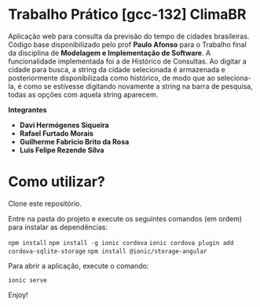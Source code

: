 # Trabalho Prático [gcc-132] ClimaBR

Aplicação web para consulta da previsão do tempo de cidades brasileiras.
Código base disponibilizado pelo prof **Paulo Afonso** para o Trabalho final da disciplina de **Modelagem e Implementação de Software**.
A funcionalidade implementada foi a de Histórico de Consultas. Ao digitar a cidade para busca, a string da cidade selecionada é armazenada e 
posteriormente disponibilizada como histórico, de modo que ao seleciona-la, é como se estivesse digitando novamente a string na barra de pesquisa, todas as opções com aquela string aparecem.  

**Integrantes**
* **Davi Hermógenes Siqueira**
* **Rafael Furtado Morais**
* **Guilherme Fabricio Brito da Rosa**
* **Luis Felipe Rezende Silva**


# Como utilizar?

Clone este repositório.

Entre na pasta do projeto e execute os seguintes comandos (em ordem) para instalar as dependências:

`npm install`
`npm install -g ionic cordova`
`ionic cordova plugin add cordova-sqlite-storage`
`npm install @ionic/storage-angular`

Para abrir a aplicação, execute o comando:

`ionic serve`

Enjoy!
